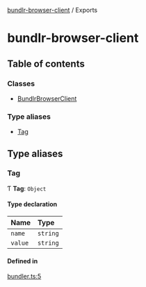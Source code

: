 [bundlr-browser-client](README.md) / Exports

# bundlr-browser-client

## Table of contents

### Classes

- [BundlrBrowserClient](classes/BundlrBrowserClient.md)

### Type aliases

- [Tag](modules.md#tag)

## Type aliases

### Tag

Ƭ **Tag**: `Object`

#### Type declaration

| Name | Type |
| :------ | :------ |
| `name` | `string` |
| `value` | `string` |

#### Defined in

[bundler.ts:5](https://github.com/acolytec3/bundlr-browser-client/blob/d172eff/src/bundler.ts#L5)
